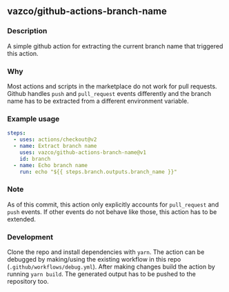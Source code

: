 ## vazco/github-actions-branch-name

### Description
A simple github action for extracting the current branch name that triggered this action.

### Why
Most actions and scripts in the marketplace do not work for pull requests. 
Github handles `push` and `pull_request` events differently and the branch name
has to be extracted from a different environment variable.

### Example usage
```yaml
steps:
  - uses: actions/checkout@v2
  - name: Extract branch name
    uses: vazco/github-actions-branch-name@v1
    id: branch
  - name: Echo branch name
    run: echo "${{ steps.branch.outputs.branch_name }}"
```

### Note
As of this commit, this action only explicitly accounts for `pull_request` and `push` events.
If other events do not behave like those, this action has to be extended.

### Development
Clone the repo and install dependencies with `yarn`.
The action can be debugged by making/using the existing workflow in this repo (`.github/workflows/debug.yml`).
After making changes build the action by running `yarn build`.
The generated output has to be pushed to the repository too.
